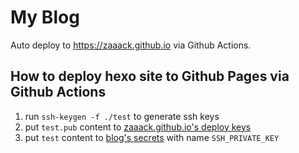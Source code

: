 # My Blog

Auto deploy to https://zaaack.github.io via Github Actions.


## How to deploy hexo site to Github Pages via Github Actions

1. run `ssh-keygen -f ./test` to generate ssh keys
2. put `test.pub` content to [zaaack.github.io's deploy keys](https://github.com/zaaack/zaaack.github.io/settings/keys)
3. put `test` content to [blog's secrets](https://github.com/zaaack/blog/settings/secrets/actions) with name `SSH_PRIVATE_KEY`
